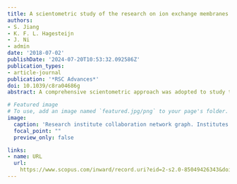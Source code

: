 ```yaml
---
title: A scientometric study of the research on ion exchange membranes
authors:
- S. Jiang
- K. F. L. Hagesteijn
- J. Ni
- admin
date: '2018-07-02'
publishDate: '2024-07-20T10:53:32.092586Z'
publication_types:
- article-journal
publication: '*RSC Advances*' 
doi: 10.1039/c8ra04686g
abstract: A comprehensive scientometric approach was adopted to study the research on ion exchange membranes. The statistical analysis was conducted based on 21 123 publications which were related to the topic of ion exchange membranes. Specifically, from 2001 to 2016, over 18 000 articles were published on ion exchange membranes, indicating researchers' great interest in this topic. Especially, compared to 2001, the number of articles published in 2016 increased approximately six-fold. This trend continued in 2017 since over 2000 articles were published in the year of 2017. Also, these articles were spread across over 1000 different journals, near 100 countries/regions and over 5000 research institutes, revealing the importance of ion exchange membrane as well as the broad research interest in this field. Besides, the properties and applications of ion exchange membranes were also discussed statistically. Furthermore, keywords analysis indicated that fuel cell and proton exchange membrane had the highest cooccurrence frequency. Finally, research areas analysis revealed that ion exchange membranes had a close relation with chemistry, energy and materials.

# Featured image
# To use, add an image named `featured.jpg/png` to your page's folder. 
image:
  caption: 'Research institute collaboration network graph. Institutes whose collaborations exceeded 10 times were connected with lines. Note: (1) Chinese Academy of Sciences; (2) Korea Institute of Science and Technology; (3) National Taiwan University; (4) National Research Council Canada; (5) Hanyang University; (6) Seoul National University.'
  focal_point: ""
  preview_only: false

links:
- name: URL
  url: 
    https://www.scopus.com/inward/record.uri?eid=2-s2.0-85049426343&doi=10.1039%2fc8ra04686g&partnerID=40&md5=ee15ff01ed47c70157640d1cbbd7644b
---
```

